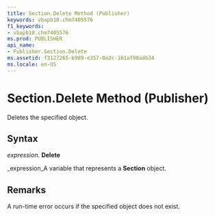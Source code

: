```yaml
---
title: Section.Delete Method (Publisher)
keywords: vbapb10.chm7405576
f1_keywords:
- vbapb10.chm7405576
ms.prod: PUBLISHER
api_name:
- Publisher.Section.Delete
ms.assetid: f3127265-b989-e357-0a2c-161af98adb34
ms.locale: en-US
---
```



# Section.Delete Method (Publisher)

Deletes the specified object.


## Syntax

 _expression_. **Delete**

 _expression_A variable that represents a  **Section** object.


## Remarks

A run-time error occurs if the specified object does not exist.


